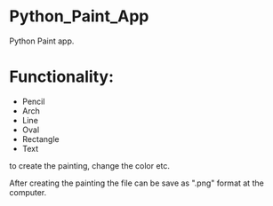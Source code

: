 # Python_Paint_App
Python Paint app. 

# Functionality:
* Pencil
* Arch
* Line
* Oval
* Rectangle
* Text 

to create the painting, change the color etc. 

After creating the painting the file can be save as ".png" format at the computer.


